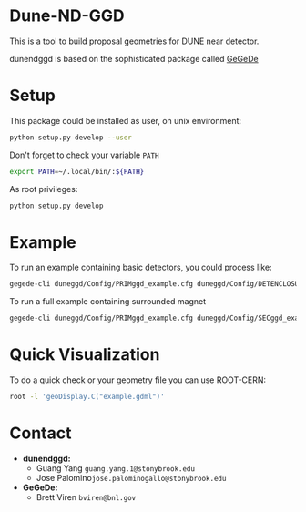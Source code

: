 # Dune-ND-GGD

This is a tool to build proposal geometries for DUNE near detector.

dunendggd is based on the sophisticated package called [GeGeDe](https://github.com/DUNE-ND-SAND/gegede)

# Setup
This package could be installed as user, on unix environment:

```bash
python setup.py develop --user
```
Don't forget to check your variable `PATH`
```bash
export PATH=~/.local/bin/:${PATH}
```
As root privileges:
```bash
python setup.py develop
```


# Example
To run an example containing basic detectors, you could process like:
```bash
gegede-cli duneggd/Config/PRIMggd_example.cfg duneggd/Config/DETENCLOSURE-prim-only.cfg duneggd/Config/WORLDggd.cfg -w World -o example.gdml
```

To run a full example containing surrounded magnet
```bash
gegede-cli duneggd/Config/PRIMggd_example.cfg duneggd/Config/SECggd_example.cfg duneggd/Config/DETENCLOSURE.cfg duneggd/Config/WORLDggd.cfg -w World -o full_example.gdml
```

# Quick Visualization
To do a quick check or your geometry file you can use ROOT-CERN:
```bash
root -l 'geoDisplay.C("example.gdml")'
```

# Contact
* **dunendggd:**
  * Guang Yang `guang.yang.1@stonybrook.edu`
  * Jose Palomino`jose.palominogallo@stonybrook.edu`
* **GeGeDe:**
  * Brett Viren `bviren@bnl.gov`
